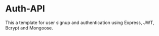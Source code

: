 # Auth-API
This a template for user signup and authentication using Express, JWT, Bcrypt and Mongoose.

